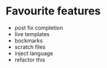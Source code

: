 # Favourite features
- post fix completion
- live templates
- bockmarks
- scratch files
- inject language
- refactor this
